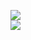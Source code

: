 [![](https://img.shields.io/badge/Made%20With-Github%20Spray-lightgrey.svg?style=for-the-badge&logo=github)](https://github.com/Annihil/github-spray#28205)  
[![](https://i.imgur.com/2DrTn0Z.gif)](https://github.com/Annihil/github-spray)